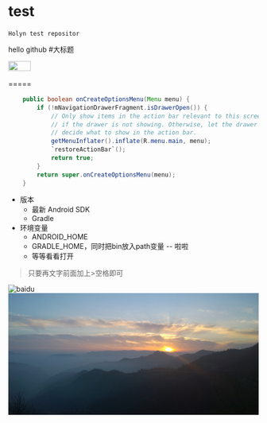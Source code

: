 # test

    Holyn test repositor

hello github
#大标题

<img width="30%" height="30%" src="https://lh5.ggpht.com/liao4yraseucSncbq9ZOAspCb7xZZ-E7iHsSv3OBGbFwLi6pSys8G4jap132pUmuYQ=h900-rw"/>

=====
``` java
    public boolean onCreateOptionsMenu(Menu menu) {
        if (!mNavigationDrawerFragment.isDrawerOpen()) {
            // Only show items in the action bar relevant to this screen
            // if the drawer is not showing. Otherwise, let the drawer
            // decide what to show in the action bar.
            getMenuInflater().inflate(R.menu.main, menu);
            `restoreActionBar`();
            return true;
        }
        return super.onCreateOptionsMenu(menu);
    }
```


- 版本
    - 最新 Android SDK
    - Gradle
- 环境变量
    - ANDROID_HOME
    - GRADLE_HOME，同时把bin放入path变量
-- 啦啦
    - 等等看看打开

> 只要再文字前面加上>空格即可  

![baidu](http://www.baidu.com/img/bdlogo.gif)  
![](https://github.com/Holyn/test/blob/master/screenshot/mingpian_info_bg.jpg)
